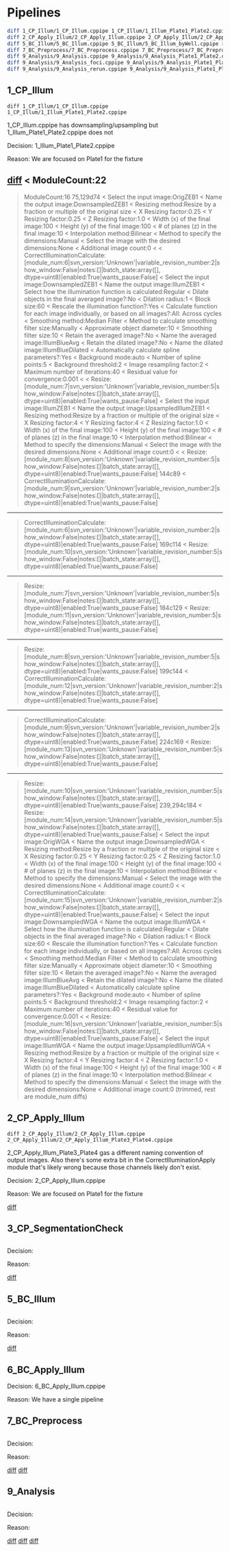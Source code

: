 # Pipelines

```bash
diff 1_CP_Illum/1_CP_Illum.cppipe 1_CP_Illum/1_Illum_Plate1_Plate2.cppipe > 1_CP_Illum/diff/1_CP_Illum__1_Illum_Plate1_Plate2.diff
diff 2_CP_Apply_Illum/2_CP_Apply_Illum.cppipe 2_CP_Apply_Illum/2_CP_Apply_Illum_Plate3_Plate4.cppipe > 2_CP_Apply_Illum/diff/2_CP_Apply_Illum__2_CP_Apply_Illum_Plate3_Plate4.diff
diff 5_BC_Illum/5_BC_Illum.cppipe 5_BC_Illum/5_BC_Illum_byWell.cppipe > 5_BC_Illum/diff/5_BC_Illum__5_BC_Illum_byWell.diff
diff 7_BC_Preprocess/7_BC_Preprocess.cppipe 7_BC_Preprocess/7_BC_Preprocess_4.cppipe > 7_BC_Preprocess/diff/7_BC_Preprocess__7_BC_Preprocess_4.diff
diff 9_Analysis/9_Analysis.cppipe 9_Analysis/9_Analysis_Plate1_Plate2.cppipe > 9_Analysis/diff/9_Analysis__9_Analysis_Plate1_Plate2.diff
diff 9_Analysis/9_Analysis_foci.cppipe 9_Analysis/9_Analysis_Plate1_Plate2.cppipe > 9_Analysis/diff/9_Analysis_foci__9_Analysis_Plate1_Plate2.diff
diff 9_Analysis/9_Analysis_rerun.cppipe 9_Analysis/9_Analysis_Plate1_Plate2.cppipe > 9_Analysis/diff/9_Analysis_rerun__9_Analysis_Plate1_Plate2.diff
```

## 1_CP_Illum

```
diff 1_CP_Illum/1_CP_Illum.cppipe 1_CP_Illum/1_Illum_Plate1_Plate2.cppipe
```

1_CP_Illum.cppipe has downsampling/upsampling but 1_Illum_Plate1_Plate2.cppipe does not

Decision: 1_Illum_Plate1_Plate2.cppipe

Reason: We are focused on Plate1 for the fixture

[diff](docs/tester/pipelines/1_CP_Illum/1_CP_Illum__1_Illum_Plate1_Plate2.diff)
< ModuleCount:22
---
> ModuleCount:16
75,129d74
<     Select the input image:OrigZEB1
<     Name the output image:DownsampledZEB1
<     Resizing method:Resize by a fraction or multiple of the original size
<     X Resizing factor:0.25
<     Y Resizing factor:0.25
<     Z Resizing factor:1.0
<     Width (x) of the final image:100
<     Height (y) of the final image:100
<     # of planes (z) in the final image:10
<     Interpolation method:Bilinear
<     Method to specify the dimensions:Manual
<     Select the image with the desired dimensions:None
<     Additional image count:0
<
< CorrectIlluminationCalculate:[module_num:6|svn_version:'Unknown'|variable_revision_number:2|show_window:False|notes:[]|batch_state:array([], dtype=uint8)|enabled:True|wants_pause:False]
<     Select the input image:DownsampledZEB1
<     Name the output image:IllumZEB1
<     Select how the illumination function is calculated:Regular
<     Dilate objects in the final averaged image?:No
<     Dilation radius:1
<     Block size:60
<     Rescale the illumination function?:Yes
<     Calculate function for each image individually, or based on all images?:All: Across cycles
<     Smoothing method:Median Filter
<     Method to calculate smoothing filter size:Manually
<     Approximate object diameter:10
<     Smoothing filter size:10
<     Retain the averaged image?:No
<     Name the averaged image:IllumBlueAvg
<     Retain the dilated image?:No
<     Name the dilated image:IllumBlueDilated
<     Automatically calculate spline parameters?:Yes
<     Background mode:auto
<     Number of spline points:5
<     Background threshold:2
<     Image resampling factor:2
<     Maximum number of iterations:40
<     Residual value for convergence:0.001
<
< Resize:[module_num:7|svn_version:'Unknown'|variable_revision_number:5|show_window:False|notes:[]|batch_state:array([], dtype=uint8)|enabled:True|wants_pause:False]
<     Select the input image:IllumZEB1
<     Name the output image:UpsampledIllumZEB1
<     Resizing method:Resize by a fraction or multiple of the original size
<     X Resizing factor:4
<     Y Resizing factor:4
<     Z Resizing factor:1.0
<     Width (x) of the final image:100
<     Height (y) of the final image:100
<     # of planes (z) in the final image:10
<     Interpolation method:Bilinear
<     Method to specify the dimensions:Manual
<     Select the image with the desired dimensions:None
<     Additional image count:0
<
< Resize:[module_num:8|svn_version:'Unknown'|variable_revision_number:5|show_window:False|notes:[]|batch_state:array([], dtype=uint8)|enabled:True|wants_pause:False]
144c89
< CorrectIlluminationCalculate:[module_num:9|svn_version:'Unknown'|variable_revision_number:2|show_window:False|notes:[]|batch_state:array([], dtype=uint8)|enabled:True|wants_pause:False]
---
> CorrectIlluminationCalculate:[module_num:6|svn_version:'Unknown'|variable_revision_number:2|show_window:False|notes:[]|batch_state:array([], dtype=uint8)|enabled:True|wants_pause:False]
169c114
< Resize:[module_num:10|svn_version:'Unknown'|variable_revision_number:5|show_window:False|notes:[]|batch_state:array([], dtype=uint8)|enabled:True|wants_pause:False]
---
> Resize:[module_num:7|svn_version:'Unknown'|variable_revision_number:5|show_window:False|notes:[]|batch_state:array([], dtype=uint8)|enabled:True|wants_pause:False]
184c129
< Resize:[module_num:11|svn_version:'Unknown'|variable_revision_number:5|show_window:False|notes:[]|batch_state:array([], dtype=uint8)|enabled:True|wants_pause:False]
---
> Resize:[module_num:8|svn_version:'Unknown'|variable_revision_number:5|show_window:False|notes:[]|batch_state:array([], dtype=uint8)|enabled:True|wants_pause:False]
199c144
< CorrectIlluminationCalculate:[module_num:12|svn_version:'Unknown'|variable_revision_number:2|show_window:False|notes:[]|batch_state:array([], dtype=uint8)|enabled:True|wants_pause:False]
---
> CorrectIlluminationCalculate:[module_num:9|svn_version:'Unknown'|variable_revision_number:2|show_window:False|notes:[]|batch_state:array([], dtype=uint8)|enabled:True|wants_pause:False]
224c169
< Resize:[module_num:13|svn_version:'Unknown'|variable_revision_number:5|show_window:False|notes:[]|batch_state:array([], dtype=uint8)|enabled:True|wants_pause:False]
---
> Resize:[module_num:10|svn_version:'Unknown'|variable_revision_number:5|show_window:False|notes:[]|batch_state:array([], dtype=uint8)|enabled:True|wants_pause:False]
239,294c184
< Resize:[module_num:14|svn_version:'Unknown'|variable_revision_number:5|show_window:False|notes:[]|batch_state:array([], dtype=uint8)|enabled:True|wants_pause:False]
<     Select the input image:OrigWGA
<     Name the output image:DownsampledWGA
<     Resizing method:Resize by a fraction or multiple of the original size
<     X Resizing factor:0.25
<     Y Resizing factor:0.25
<     Z Resizing factor:1.0
<     Width (x) of the final image:100
<     Height (y) of the final image:100
<     # of planes (z) in the final image:10
<     Interpolation method:Bilinear
<     Method to specify the dimensions:Manual
<     Select the image with the desired dimensions:None
<     Additional image count:0
<
< CorrectIlluminationCalculate:[module_num:15|svn_version:'Unknown'|variable_revision_number:2|show_window:False|notes:[]|batch_state:array([], dtype=uint8)|enabled:True|wants_pause:False]
<     Select the input image:DownsampledWGA
<     Name the output image:IllumWGA
<     Select how the illumination function is calculated:Regular
<     Dilate objects in the final averaged image?:No
<     Dilation radius:1
<     Block size:60
<     Rescale the illumination function?:Yes
<     Calculate function for each image individually, or based on all images?:All: Across cycles
<     Smoothing method:Median Filter
<     Method to calculate smoothing filter size:Manually
<     Approximate object diameter:10
<     Smoothing filter size:10
<     Retain the averaged image?:No
<     Name the averaged image:IllumBlueAvg
<     Retain the dilated image?:No
<     Name the dilated image:IllumBlueDilated
<     Automatically calculate spline parameters?:Yes
<     Background mode:auto
<     Number of spline points:5
<     Background threshold:2
<     Image resampling factor:2
<     Maximum number of iterations:40
<     Residual value for convergence:0.001
<
< Resize:[module_num:16|svn_version:'Unknown'|variable_revision_number:5|show_window:False|notes:[]|batch_state:array([], dtype=uint8)|enabled:True|wants_pause:False]
<     Select the input image:IllumWGA
<     Name the output image:UpsampledIllumWGA
<     Resizing method:Resize by a fraction or multiple of the original size
<     X Resizing factor:4
<     Y Resizing factor:4
<     Z Resizing factor:1.0
<     Width (x) of the final image:100
<     Height (y) of the final image:100
<     # of planes (z) in the final image:10
<     Interpolation method:Bilinear
<     Method to specify the dimensions:Manual
<     Select the image with the desired dimensions:None
<     Additional image count:0
(trimmed, rest are module_num diffs)
</details>

## 2_CP_Apply_Illum

```
diff 2_CP_Apply_Illum/2_CP_Apply_Illum.cppipe 2_CP_Apply_Illum/2_CP_Apply_Illum_Plate3_Plate4.cppipe
```

2_CP_Apply_Illum_Plate3_Plate4 gas a different naming convention of output images. Also there's some extra bit in the CorrectIlluminationApply module that's likely wrong because those channels likely don't exist.

Decision: 2_CP_Apply_Illum.cppipe

Reason: We are focused on Plate1 for the fixture


[diff](docs/tester/pipelines/2_CP_Apply_Illum/2_CP_Apply_Illum__2_CP_Apply_Illum_Plate3_Plate4.diff)


## 3_CP_SegmentationCheck

```
```

Decision:

Reason:

[diff](docs/tester/pipelines/5_BC_Illum/5_BC_Illum__5_BC_Illum_byWell.diff)


## 5_BC_Illum

```
```

Decision:

Reason:

[diff](docs/tester/pipelines/)


## 6_BC_Apply_Illum

Decision: 6_BC_Apply_Illum.cppipe

Reason: We have a single pipeline


## 7_BC_Preprocess

```
```

Decision:

Reason:

[diff](docs/tester/pipelines/7_BC_Preprocess/7_BC_Preprocess__7_BC_Preprocess_4.diff)
[diff](docs/tester/pipelines/)


## 9_Analysis

```
```

Decision:

Reason:

[diff](docs/tester/pipelines/9_Analysis/9_Analysis__9_Analysis_Plate1_Plate2.diff)
[diff](docs/tester/pipelines/9_Analysis/9_Analysis_foci__9_Analysis_Plate1_Plate2.diff)
[diff](docs/tester/pipelines/9_Analysis/9_Analysis_rerun__9_Analysis_Plate1_Plate2.diff)
